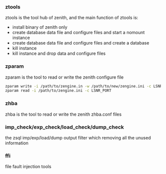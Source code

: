 ### ztools

ztools is the tool hub of zenith, and the main function of ztools is:

* install binary of zenith only
* create database data file and configure files and start a nomount instance
* create database data file and configure files and create a database
* kill instance
* kill instance and drop data and configure files


### zparam

zparam is the tool to read or write the zenith configure file

```bash
zparam write -i /path/to/zengine.in -w /path/to/new/zengine.ini -c LSNR_PORT=3001 -c _LOG_LEVEL=23
zparam read -i /path/to/zengine.ini -c LSNR_PORT
```

### zhba

zhba is the tool to read or write the zenith zhba.conf files

### imp_check/exp_check/load_check/dump_check

the zsql imp/exp/load/dump output filter which removing all the unused information

### ffi

file fault injection tools

